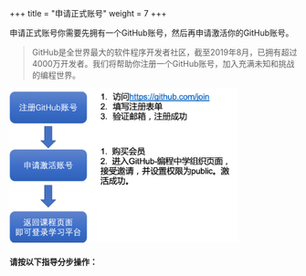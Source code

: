 +++
title = "申请正式账号"
weight = 7
+++

申请正式账号你需要先拥有一个GitHub账号，然后再申请激活你的GitHub账号。

> GitHub是全世界最大的软件程序开发者社区，截至2019年8月，已拥有超过4000万开发者。我们将帮助你注册一个GitHub账号，加入充满未知和挑战的编程世界。

<img src="申请正式账号-整体流程.png" alt="申请正式账号-整体流程" style="width: 400px;"/>

#### 请按以下指导分步操作：

